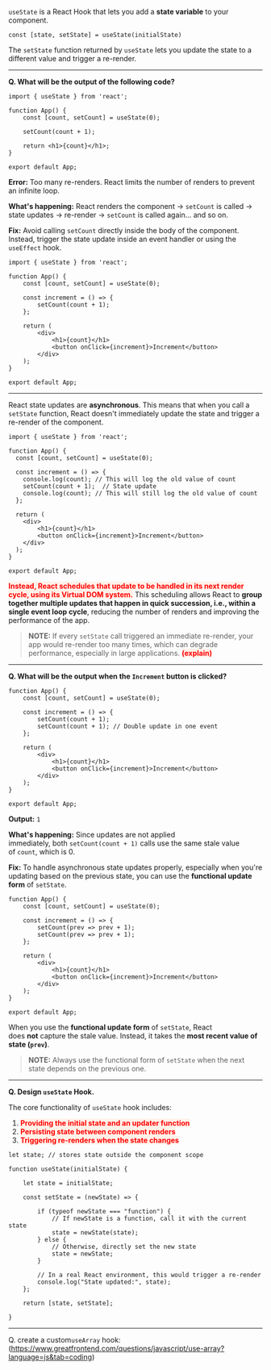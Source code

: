 
`useState` is a React Hook that lets you add a **state variable** to your component.

```
const [state, setState] = useState(initialState)
```

The `setState` function returned by `useState` lets you update the state to a different value and trigger a re-render.

---

**Q. What will be the output of the following code?**

```
import { useState } from 'react';

function App() {
	const [count, setCount] = useState(0);
	
	setCount(count + 1);
	
	return <h1>{count}</h1>;
}

export default App;
```

**Error:** Too many re-renders. React limits the number of renders to prevent an infinite loop.

**What's happening:** React renders the component → `setCount` is called → state updates → re-render → `setCount` is called again... and so on.

**Fix:** Avoid calling `setCount` directly inside the body of the component. Instead, trigger the state update inside an event handler or using the `useEffect` hook.

```
import { useState } from 'react';

function App() {
	const [count, setCount] = useState(0);

	const increment = () => {
		setCount(count + 1);
	};
	
	return (
		<div>
			<h1>{count}</h1>
		    <button onClick={increment}>Increment</button>
	    </div>
    );
}

export default App;
```

---

React state updates are **asynchronous**. This means that when you call a `setState` function, React doesn't immediately update the state and trigger a re-render of the component.

```
import { useState } from 'react';

function App() {
  const [count, setCount] = useState(0);

  const increment = () => {
    console.log(count); // This will log the old value of count
    setCount(count + 1);  // State update
    console.log(count); // This will still log the old value of count
  };

  return (
	<div>
		<h1>{count}</h1>
	    <button onClick={increment}>Increment</button>
	</div>
  );
}

export default App;
```

<strong><span style="color:red; background: #FFF1E8">Instead, React schedules that update to be handled in its next render cycle, using its Virtual DOM system.</span></strong> This scheduling allows React to **group together multiple updates that happen in quick succession, i.e., within a single event loop cycle**, reducing the number of renders and improving the performance of the app.

> **NOTE:** If every `setState` call triggered an immediate re-render, your app would re-render too many times, which can degrade performance, especially in large applications. <strong><span style="color:red; background: #FFF1E8">(explain)</span></strong>

---

**Q. What will be the output when the `Increment` button is clicked?**

```
function App() {
	const [count, setCount] = useState(0);

	const increment = () => {
		setCount(count + 1);
		setCount(count + 1); // Double update in one event
	};

	return (
		<div>
			<h1>{count}</h1>
			<button onClick={increment}>Increment</button>
		</div>
	);
}

export default App;
```

**Output:** `1`

**What's happening:** Since updates are not applied immediately, both `setCount(count + 1)` calls use the same stale value of `count`, which is 0.

**Fix:** To handle asynchronous state updates properly, especially when you're updating based on the previous state, you can use the **functional update form** of `setState`.

```
function App() {
	const [count, setCount] = useState(0);

	const increment = () => {
		setCount(prev => prev + 1);
		setCount(prev => prev + 1);
	};

	return (
		<div>
			<h1>{count}</h1>
			<button onClick={increment}>Increment</button>
		</div>
	);
}

export default App;
```

When you use the **functional update form** of `setState`, React does **not** capture the stale value. Instead, it takes the **most recent value of state (`prev`)**.

> **NOTE:** Always use the functional form of `setState` when the next state depends on the previous one.

--- 

**Q. Design `useState` Hook.** 

The core functionality of `useState` hook includes: 
1. <strong><span style="color:red; background: #FFF1E8">Providing the initial state and an updater function</span></strong>
2. <strong><span style="color:red; background: #FFF1E8">Persisting state between component renders</span></strong>
3. <strong><span style="color:red; background: #FFF1E8">Triggering re-renders when the state changes</span></strong>

```
let state; // stores state outside the component scope

function useState(initialState) {

	let state = initialState;
  
	const setState = (newState) => {
	
		if (typeof newState === "function") {
			// If newState is a function, call it with the current state
			state = newState(state);
		} else {
			// Otherwise, directly set the new state
			state = newState;
		}
		
		// In a real React environment, this would trigger a re-render
		console.log("State updated:", state);
	};

	return [state, setState];

}
```

---

Q. create a custom`useArray` hook: (https://www.greatfrontend.com/questions/javascript/use-array?language=js&tab=coding)

